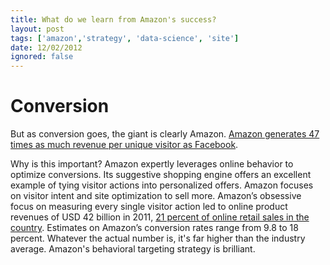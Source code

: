 ```yaml
---
title: What do we learn from Amazon's success?
layout: post
tags: ['amazon','strategy', 'data-science', 'site']
date: 12/02/2012
ignored: false
---
```

# Conversion
But as conversion goes, the giant is clearly Amazon. [Amazon generates 47
times as much revenue per unique visitor as Facebook](http://www.smartinsights.com/digital-marketing-strategy/online-business-revenue-models/amazon-case-study/). 

Why is this important?
Amazon expertly leverages online behavior to optimize conversions. Its
suggestive shopping engine offers an excellent example of tying visitor actions
into personalized offers. Amazon focuses on visitor intent and site optimization
to sell more.
Amazon’s obsessive focus on measuring every single visitor action led to online
product revenues of USD 42 billion in 2011, [21 percent of online retail sales
in the country]( http://www.reportlinker.com/p0925320-summary/Consumer-Attitudes-and-Online-Retail-Dynamics-in-the-US.html
). Estimates on Amazon’s conversion rates range from 9.8 to 18
percent. Whatever the actual number is, it's far higher than the industry average.
Amazon's behavioral targeting strategy is brilliant. 

